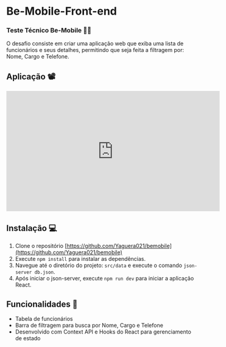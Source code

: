 # Be-Mobile-Front-end

### Teste Técnico Be-Mobile 👨‍💻

O desafio consiste em criar uma aplicação web que exiba uma lista de funcionários e seus detalhes, permitindo que seja feita a filtragem por:
<br>
Nome, Cargo e Telefone.

## Aplicação 📽️

<div align="center">

  <iframe width="560" height="315" src="https://www.youtube.com/watch?v=GzSZ0GYDGj0&ab_channel=YagoCruz" frameborder="0" allow="accelerometer; autoplay; encrypted-media; gyroscope; picture-in-picture" allowfullscreen></iframe>

</div>

## Instalação 💻

1. Clone o repositório [https://github.com/Yaguera021/bemobile](https://github.com/Yaguera021/bemobile)
2. Execute `npm install` para instalar as dependências.
3. Navegue até o diretório do projeto: `src/data` e execute o comando `json-server db.json`.
4. Após iniciar o json-server, execute `npm run dev` para iniciar a aplicação React.

## Funcionalidades 🔬

- Tabela de funcionários
- Barra de filtragem para busca por Nome, Cargo e Telefone
- Desenvolvido com Context API e Hooks do React para gerenciamento de estado
